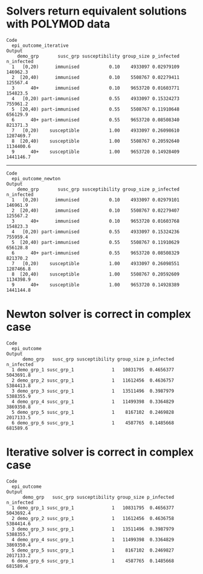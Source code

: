 # Solvers return equivalent solutions with POLYMOD data

    Code
      epi_outcome_iterative
    Output
        demo_grp       susc_grp susceptibility group_size p_infected n_infected
      1   [0,20)      immunised           0.10    4933097 0.02979109   146962.3
      2  [20,40)      immunised           0.10    5508767 0.02279411   125567.4
      3      40+      immunised           0.10    9653720 0.01603771   154823.5
      4   [0,20) part-immunised           0.55    4933097 0.15324273   755961.2
      5  [20,40) part-immunised           0.55    5508767 0.11910648   656129.9
      6      40+ part-immunised           0.55    9653720 0.08508340   821371.3
      7   [0,20)    susceptible           1.00    4933097 0.26098610  1287469.7
      8  [20,40)    susceptible           1.00    5508767 0.20592640  1134400.6
      9      40+    susceptible           1.00    9653720 0.14928409  1441146.7

---

    Code
      epi_outcome_newton
    Output
        demo_grp       susc_grp susceptibility group_size p_infected n_infected
      1   [0,20)      immunised           0.10    4933097 0.02979101   146961.9
      2  [20,40)      immunised           0.10    5508767 0.02279407   125567.2
      3      40+      immunised           0.10    9653720 0.01603768   154823.3
      4   [0,20) part-immunised           0.55    4933097 0.15324236   755959.4
      5  [20,40) part-immunised           0.55    5508767 0.11910629   656128.8
      6      40+ part-immunised           0.55    9653720 0.08508329   821370.2
      7   [0,20)    susceptible           1.00    4933097 0.26098551  1287466.8
      8  [20,40)    susceptible           1.00    5508767 0.20592609  1134398.9
      9      40+    susceptible           1.00    9653720 0.14928389  1441144.8

# Newton solver is correct in complex case

    Code
      epi_outcome
    Output
          demo_grp   susc_grp susceptibility group_size p_infected n_infected
      1 demo_grp_1 susc_grp_1              1   10831795  0.4656377  5043691.8
      2 demo_grp_2 susc_grp_1              1   11612456  0.4636757  5384413.8
      3 demo_grp_3 susc_grp_1              1   13511496  0.3987979  5388355.9
      4 demo_grp_4 susc_grp_1              1   11499398  0.3364829  3869350.8
      5 demo_grp_5 susc_grp_1              1    8167102  0.2469828  2017133.5
      6 demo_grp_6 susc_grp_1              1    4587765  0.1485668   681589.6

# Iterative solver is correct in complex case

    Code
      epi_outcome
    Output
          demo_grp   susc_grp susceptibility group_size p_infected n_infected
      1 demo_grp_1 susc_grp_1              1   10831795  0.4656377  5043692.4
      2 demo_grp_2 susc_grp_1              1   11612456  0.4636758  5384414.6
      3 demo_grp_3 susc_grp_1              1   13511496  0.3987979  5388355.7
      4 demo_grp_4 susc_grp_1              1   11499398  0.3364829  3869350.4
      5 demo_grp_5 susc_grp_1              1    8167102  0.2469827  2017133.2
      6 demo_grp_6 susc_grp_1              1    4587765  0.1485668   681589.4

